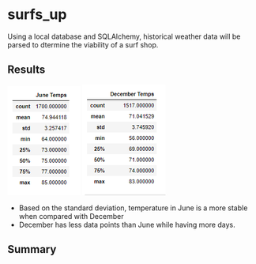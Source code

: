 # __surfs_up__
Using a local database and SQLAlchemy, historical weather data will be parsed to dtermine the viability of a surf shop.
## Results
![June.PNG](https://github.com/JasonWilliams88/surfs_up/blob/main/June.PNG)
![December.PNG](https://github.com/JasonWilliams88/surfs_up/blob/main/December.PNG)

- Based on the standard deviation, temperature in June is a more stable when compared with December
- December has less data points than June while having more days.


## Summary
